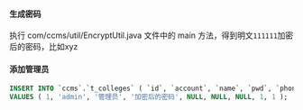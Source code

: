 #### 生成密码
执行 com/ccms/util/EncryptUtil.java 文件中的 main 方法，得到明文`111111`加密后的密码，比如xyz

#### 添加管理员
```sql
INSERT INTO `ccms`.`t_colleges` ( `id`, `account`, `name`, `pwd`, `phone`, `contact`, `address`, `colType`, `authority` )
VALUES ( 1, 'admin', '管理员', '加密后的密码', NULL, NULL, NULL, 1, 1 );
```
